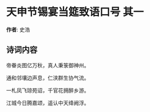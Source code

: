 # 天申节锡宴当筵致语口号  其一

**作者**: 史浩

## 诗词内容

帝眷炎图亿万秋，真人秉箓御神州。

通和邻壤边声息，仁浃群生协气流。

一札凤飞琼苑诏，千官花拥醉乡游。

江城今日腾嘉颂，遥认中天绛阙浮。

